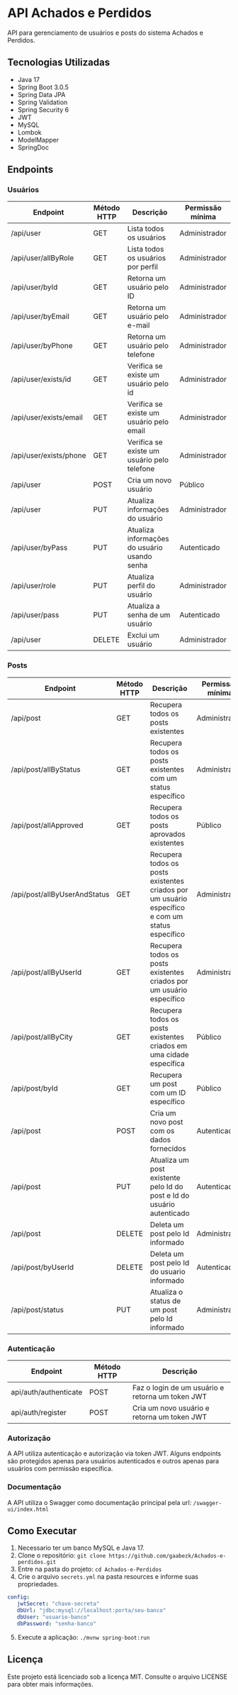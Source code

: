 # API Achados e Perdidos

API para gerenciamento de usuários e posts do sistema Achados e Perdidos.

## Tecnologias Utilizadas

- Java 17
- Spring Boot 3.0.5
- Spring Data JPA
- Spring Validation
- Spring Security 6
- JWT
- MySQL
- Lombok
- ModelMapper
- SpringDoc 

## Endpoints

### Usuários

| Endpoint               | Método HTTP  | Descrição                                    | Permissão mínima |
|------------------------|--------------|----------------------------------------------|------------------|
| /api/user	          | GET	         | Lista todos os usuários                      | Administrador    |
| /api/user/allByRole    | GET	         | Lista todos os usuários por perfil           | Administrador    |
| /api/user/byId	      | GET          | Retorna um usuário pelo ID                   | Administrador    |
| /api/user/byEmail      | GET	         | Retorna um usuário pelo e-mail               | Administrador    |
| /api/user/byPhone      | GET	         | Retorna um usuário pelo telefone             | Administrador    |
| /api/user/exists/id    | GET	         | Verifica se existe um usuário pelo id        | Administrador    |
| /api/user/exists/email | GET	         | Verifica se existe um usuário pelo email     | Administrador    |
| /api/user/exists/phone | GET	         | Verifica se existe um usuário pelo telefone  | Administrador    |
| /api/user	          | POST	     | Cria um novo usuário                         | Público          |
| /api/user	          | PUT	         | Atualiza informações do usuário              | Administrador    |
| /api/user/byPass	      | PUT	         | Atualiza informações do usuário usando senha | Autenticado      |
| /api/user/role	      | PUT	         | Atualiza perfil do usuário                   | Administrador    |
| /api/user/pass	      | PUT	         | Atualiza a senha de um usuário               | Autenticado      |
| /api/user	          | DELETE	     | Exclui um usuário                            | Administrador    |


### Posts

| Endpoint                     | Método HTTP | Descrição                                                                                       | Permissão mínima |
|------------------------------|-------------|-------------------------------------------------------------------------------------------------|------------------|
| /api/post                    | GET         | Recupera todos os posts existentes                                                              | Administrador    |
| /api/post/allByStatus        | GET         | Recupera todos os posts existentes com um status específico                                     | Administrador    |
| /api/post/allApproved        | GET         | Recupera todos os posts aprovados existentes                                                    | Público          |
| /api/post/allByUserAndStatus | GET         | Recupera todos os posts existentes criados por um usuário específico e com um status específico | Administrador    |
| /api/post/allByUserId        | GET         | Recupera todos os posts existentes criados por um usuário específico                            | Administrador    |
| /api/post/allByCity          | GET         | Recupera todos os posts existentes criados em uma cidade específica                             | Público          |
| /api/post/byId               | GET         | Recupera um post com um ID específico                                                           | Público          |
| /api/post                    | POST        | Cria um novo post com os dados fornecidos                                                       | Autenticado      |
| /api/post                    | PUT         | Atualiza um post existente pelo Id do post e Id do usuário autenticado                          | Autenticado      |
| /api/post                    | DELETE      | Deleta um post pelo Id informado                                                                | Administrador    |
| /api/post/byUserId           | DELETE      | Deleta um post pelo Id do usuario informado                                                     | Autenticado      |
| /api/post/status             | PUT         | Atualiza o status de um post pelo Id informado                                                  | Administrador    |


### Autenticação

| Endpoint              | Método HTTP | Descrição                                        |
|-----------------------|-------------|--------------------------------------------------|
| api/auth/authenticate | POST        | Faz o login de um usuário e retorna um token JWT |
| api/auth/register     | POST        | Cria um novo usuário e retorna um token JWT      |


### Autorização

A API utiliza autenticação e autorização via token JWT. Alguns endpoints são protegidos apenas para usuários autenticados e outros apenas para usuários com permissão específica.

### Documentação

A API utiliza o Swagger como documentação principal pela url: `/swagger-ui/index.html`



## Como Executar

1. Necessario ter um banco MySQL e Java 17.
2. Clone o repositório: `git clone https://github.com/gaabezk/Achados-e-perdidos.git`
3. Entre na pasta do projeto: `cd Achados-e-Perdidos`
4. Crie o arquivo `secrets.yml` na pasta resources e informe suas propriedades.

```yaml
config:
   jwtSecret: "chave-secreta"
   dbUrl: "jdbc:mysql://localhost:porta/seu-banco"
   dbUser: "usuario-banco"
   dbPassword: "senha-banco"
   ```
5. Execute a aplicação: `./mvnw spring-boot:run`

## Licença

Este projeto está licenciado sob a licença MIT. Consulte o arquivo LICENSE para obter mais informações.
